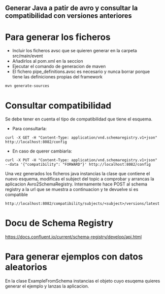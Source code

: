 ## Generar Java a patir de avro y consultar la compatibilidad con versiones anteriores

# Para generar los ficheros 

* Incluir los ficheros avsc que se quieren generar en la carpeta src/main/event
* Añadirlos al pom.xml en la seccion  <imports>
* Ejecutar el comando de generacion de maven
* El fichero pipe_definitions.avsc es necesario y nunca borrar porque tiene las definiciones propias del framework
   
  
```
mvn generate-sources
```
# Consultar compatibilidad

Se debe tener en cuenta el tipo de compatibilidad que tiene el esquema. 

* Para consultarla:
```
curl -X GET -H "Content-Type: application/vnd.schemaregistry.v1+json" http://localhost:8082/config
```

* En caso de querer cambiarla:
```
curl -X PUT -H "Content-Type: application/vnd.schemaregistry.v1+json" --data '{"compatibility": "FORWARD"}' http://localhost:8082/config
```

Una vez generados los ficheros java instancias la clase que contiene el nuevo esquema, modificas el subject del topic a comprobar
y arrancas la aplicacion Avro2SchemaRegistry. Internamente hace POST al schema registry a la url que se muestra a continuacion y te devuelve si es compatible

```
http://localhost:8082/compatibility/subjects/<subject>/versions/latest
```

# Docu de Schema Registry

https://docs.confluent.io/current/schema-registry/develop/api.html

# Para generar ejemplos con datos aleatorios

En la clase ExampleFromSchema instancias el objeto cuyo esuqema quieres generar el ejemplo y lanzas la aplicacion.

